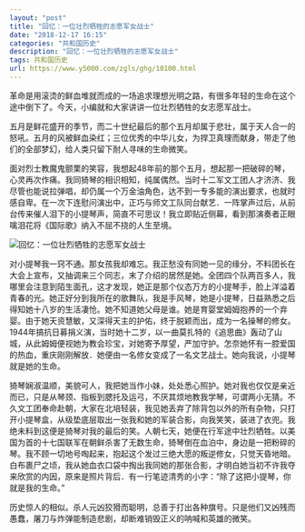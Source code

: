 ```yaml
---
layout: "post"
title: "回忆：一位壮烈牺牲的志愿军女战士"
date: "2018-12-17 16:15"
categories: "共和国历史"
description: "回忆：一位壮烈牺牲的志愿军女战士"
tags: 共和国历史
url: https://www.y5000.com/zgls/ghg/10100.html
---
```






革命是用滚烫的鲜血堆就而成的一场追求理想光明之路，有很多年轻的生命在这个途中倒下了。今天，小编就和大家讲讲一位壮烈牺牲的女志愿军战士。

五月是鲜花盛开的季节，而二十世纪最后的那个五月却属于悲壮，属于天人合一的怒吼。五月的风被鲜血染红；三位优秀的中华儿女，为捍卫真理而献身，带走了他们的全部梦幻，给人类只留下耐人寻味的生命微笑。

面对烈士教魔鬼颤栗的笑容，我想起48年前的那个五月，想起那一把破碎的琴，心灵再次作痛。我同猗琴的相识相知，纯属偶然。当时十二军文工团人才济济、我尽管也能说拉弹唱，却仍属一个万金油角色，达不到一专多能的演出要求，也就时感自卑。在一次下连慰问演出中，正巧与师文工队同台献艺．一阵掌声过后，从前台传来催人泪下的小提琴声，简直不可思议！我立即贴近侧幕，看到那演奏者正眼噙泪花将《国际歌》纳入不屈不挠的人生至境。

![回忆：一位壮烈牺牲的志愿军女战士](/uploads/allimg/170111/6-1F111110644Q7.JPG)

对小提琴我一窍不通。那女孩我却难忘。我正愁没有同她一见的缘分，不料团长在大会上宣布，又抽调来三个同志，末了介绍的居然是她。全团四个队两百多人，我哪里会注意到陌生面孔，这才发现，她正是那个仪态万方的小提琴手，脸上洋溢着青春的光。她正好分到我所在的歌舞队，我是手风琴，她是小提琴，日益熟悉之后得知她十八岁的生活凄怆。她不知道她父母是谁。她是育婴堂姆姆抱养的一个弃婴。由于她天资慧敏，又深得天主的护佑，终于脱颖而出，成为一名操琴的修女。1944年搞抗日募捐义演，当时她十二岁，以一曲莫扎特的《追思曲》轰动了山城，从此姆姆便视她为教会珍宝，对她寄予厚望，严加守护。怎奈她怀有一腔爱国的热血，重庆刚刚解放．她便由一名修女变成了一名文艺战士。她向我说，小提琴就是她的生命。

猗琴娴淑温顺，美貌可人，我把她当作小妹，处处悉心照护。她对我也仅仅是亲近而已，只是从琴颈、指板到腮托及运弓，不厌其烦地教我学琴，可谓两小无猜。不久文工团奉命赴朝，大家在北培轻装，我见她丢弃了除背包以外的所有杂物，只打开小提琴盒，从级垫底层取出一张我和她的军装合影，向我笑笑，装进了衣兜。我绝未料到这便是猗琴对我的最后的笑。人朝七天，她便在行军途中壮烈牺牲。以美国为首的十七国联军在朝鲜杀害了无数生命，猗琴倒在血泊中，身边是一把粉碎的琴。我不顾一切地号啕起来，抱起这个发过三绝大愿的叛逆修女，只觉天昏地暗。白布裹尸之顷，我从她血衣口袋中掏出我同她的那张合影，才明白她当初不许我夺来欣赏的内因，原来是照片背后．有一行笔迹清秀的小字：“除了这把小提琴，你就是我的生命。”

历史惊人的相似。杀人元凶狡猾而聪明，总善于打出各种旗号。只是他们又凶残而愚蠢，屠刀与炸弹能制造悲剧，却断难销毁正义的呐喊和英雄的微笑。

